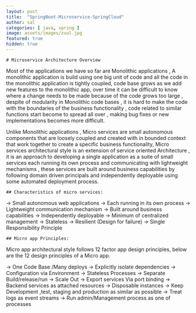 ```yaml
---
layout: post
title:  "SpringBoot-Microservice-SpringCloud"
author: sal
categories: [ java, spring ]
image: assets/images/zuul.jpg
featured: true
hidden: true
---
```




	# Microservice Architecture Overview
Most of the applications we have so far are Monolithic applications , A monolithic application is build using one big unit of code and all the code in the monolithic application is tightly coupled, code base grows as we add new features to the monolithic app, over time it can be difficult to know where a change needs to be made because of the code grows too large , despite of modularity in Monolithic code bases , it is hard to make the code with the boundaries of the business functionality , code related to similar functions start become to spread all over , making bug fixes or new implementations becomes more difficult.

Unlike Monolithic applications , Micro services are small autonomous components that are loosely coupled and created with in bounded context that work together to create a specific business functionality, Micro services architectural style is an extension of service oriented Architecture , it is an approach to developing a single application as a suite of small services each running its own process and communicating with lightweight mechanisms , these services are built around business capabilities by following domain driven principals and independently deployable using some automated deployment process.

	## Characteristics of micro services:
->  Small autonomous web applications
->	Each running in its own process
->	Lightweight communication mechanism
->	Built around business capabilities
->	Independently deployable
->	Minimum of centralized management
->	Stateless
->	Resilient (Design for failure)
->	Single Responsibility Principle

	## Micro app Principles:
Micro app architectural style follows 12 factor app design principles, below are the 12 design principles of a Micro app.

->	One Code Base /Many deploys
->	Explicitly isolate dependencies
->	Configuration via Environment
->	Stateless Processes
->	Separate Build/release/run
->	Scale Out
->	Export services Via port binding
->	Backend services as attached resources
->	Disposable instances
->	Keep Development ,test, staging and production as similar as possible
->	Treat logs as event streams
->	Run admin/Management process as one of processes
